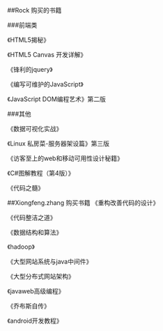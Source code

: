 ##Rock 购买的书籍

###前端类

《HTML5揭秘》

《HTML5 Canvas 开发详解》

《锋利的jquery》

《编写可维护的JavaScript》

《JavaScript DOM编程艺术》第二版

###其他

《数据可视化实战》

《Linux 私房菜-服务器架设篇》第三版

《访客至上的web和移动可用性设计秘籍》

《C#图解教程（第4版）》

《代码之髓》

##Xiongfeng.zhang 购买书籍
《重构改善代码的设计》

《代码整洁之道》

《数据结构和算法》

《hadoop》

《大型网站系统与java中间件》

《大型分布式网站架构》

《javaweb高级编程》

《乔布斯自传》

《android开发教程》

